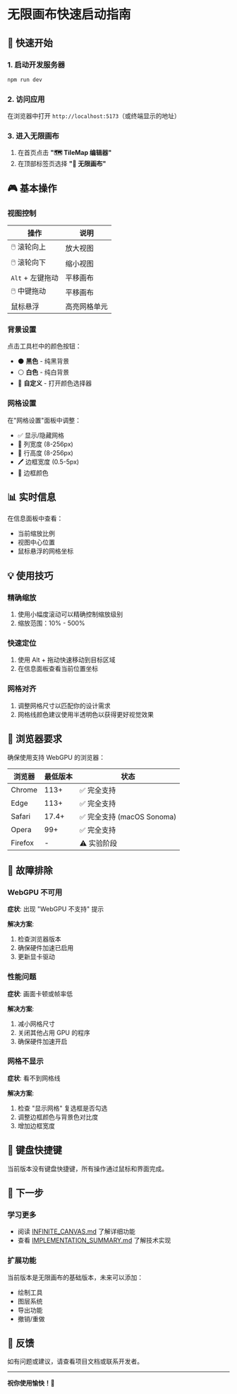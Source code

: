 # 无限画布快速启动指南

## 🚀 快速开始

### 1. 启动开发服务器

```bash
npm run dev
```

### 2. 访问应用

在浏览器中打开 `http://localhost:5173`（或终端显示的地址）

### 3. 进入无限画布

1. 在首页点击 **"🗺️ TileMap 编辑器"**
2. 在顶部标签页选择 **"🎨 无限画布"**

## 🎮 基本操作

### 视图控制

| 操作 | 说明 |
|------|------|
| 🖱️ 滚轮向上 | 放大视图 |
| 🖱️ 滚轮向下 | 缩小视图 |
| `Alt` + 左键拖动 | 平移画布 |
| 🖱️ 中键拖动 | 平移画布 |
| 鼠标悬浮 | 高亮网格单元 |

### 背景设置

点击工具栏中的颜色按钮：
- ⚫ **黑色** - 纯黑背景
- ⚪ **白色** - 纯白背景
- 🎨 **自定义** - 打开颜色选择器

### 网格设置

在"网格设置"面板中调整：
- ✅ 显示/隐藏网格
- 📏 列宽度 (8-256px)
- 📏 行高度 (8-256px)
- 🖊️ 边框宽度 (0.5-5px)
- 🎨 边框颜色

## 📊 实时信息

在信息面板中查看：
- 当前缩放比例
- 视图中心位置
- 鼠标悬浮的网格坐标

## 💡 使用技巧

### 精确缩放
1. 使用小幅度滚动可以精确控制缩放级别
2. 缩放范围：10% - 500%

### 快速定位
1. 使用 Alt + 拖动快速移动到目标区域
2. 在信息面板查看当前位置坐标

### 网格对齐
1. 调整网格尺寸以匹配你的设计需求
2. 网格线颜色建议使用半透明色以获得更好视觉效果

## 🔧 浏览器要求

确保使用支持 WebGPU 的浏览器：

| 浏览器 | 最低版本 | 状态 |
|--------|----------|------|
| Chrome | 113+ | ✅ 完全支持 |
| Edge | 113+ | ✅ 完全支持 |
| Safari | 17.4+ | ✅ 完全支持 (macOS Sonoma) |
| Opera | 99+ | ✅ 完全支持 |
| Firefox | - | ⚠️ 实验阶段 |

## 🐛 故障排除

### WebGPU 不可用

**症状**: 出现 "WebGPU 不支持" 提示

**解决方案**:
1. 检查浏览器版本
2. 确保硬件加速已启用
3. 更新显卡驱动

### 性能问题

**症状**: 画面卡顿或帧率低

**解决方案**:
1. 减小网格尺寸
2. 关闭其他占用 GPU 的程序
3. 确保硬件加速开启

### 网格不显示

**症状**: 看不到网格线

**解决方案**:
1. 检查 "显示网格" 复选框是否勾选
2. 调整边框颜色与背景色对比度
3. 增加边框宽度

## 📱 键盘快捷键

当前版本没有键盘快捷键，所有操作通过鼠标和界面完成。

## 🎯 下一步

### 学习更多
- 阅读 [INFINITE_CANVAS.md](./INFINITE_CANVAS.md) 了解详细功能
- 查看 [IMPLEMENTATION_SUMMARY.md](./IMPLEMENTATION_SUMMARY.md) 了解技术实现

### 扩展功能
当前版本是无限画布的基础版本，未来可以添加：
- 绘制工具
- 图层系统
- 导出功能
- 撤销/重做

## 💬 反馈

如有问题或建议，请查看项目文档或联系开发者。

---

**祝你使用愉快！🎨**

